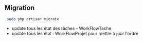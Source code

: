 

## Migration 

````bash
 sudo php artisan migrate
````

- update tous les état des tâches - WorkFlowTache 
- update tous les état : WorkFlowProjet pour mettre à jour l'ordre

